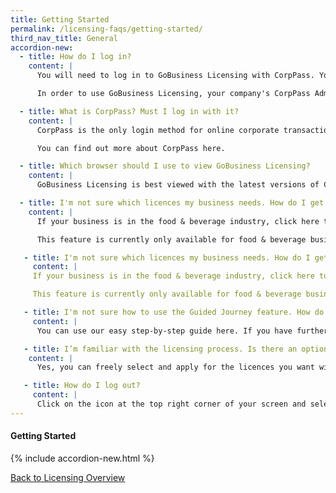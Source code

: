 ```yaml
---
title: Getting Started
permalink: /licensing-faqs/getting-started/
third_nav_title: General
accordion-new:
  - title: How do I log in?
    content: |
      You will need to log in to GoBusiness Licensing with CorpPass. You can register for a CorpPass ID here.

      In order to use GoBusiness Licensing, your company's CorpPass Administrator or Sub-Administrator will need to assign digital service access to GoBusiness Portal. You can find out how to do so here.

  - title: What is CorpPass? Must I log in with it?
    content: |
      CorpPass is the only login method for online corporate transactions with more than 140 government digital services, including GoBusiness Licensing. If you are using the Guided Journey feature, you need to log in with CorpPass.

      You can find out more about CorpPass here.

  - title: Which browser should I use to view GoBusiness Licensing?
    content: |
      GoBusiness Licensing is best viewed with the latest versions of Chrome, Safari, Microsoft Edge and Firefox. Please ensure your pop-up blocker is disabled to access all features. If you are facing any technical difficulties, try restarting your Internet browser or contact us for help.

  - title: I'm not sure which licences my business needs. How do I get started?
    content: |
      If your business is in the food & beverage industry, click here to use our Guided Journey feature for step-by-step guidance to find out the licences you need, and apply for them.

      This feature is currently only available for food & beverage businesses, and we are working on expanding this to other industries.

   - title: I'm not sure which licences my business needs. How do I get started?
     content: |
     If your business is in the food & beverage industry, click here to use our Guided Journey feature for step-by-step guidance to find out the licences you need, and apply for them.

     This feature is currently only available for food & beverage businesses, and we are working on expanding this to other industries.

   - title: I'm not sure how to use the Guided Journey feature. How do I begin?
     content: |
      You can use our easy step-by-step guide here. If you have further questions, you may contact our helpdesk for assistance here.

   - title: I’m familiar with the licensing process. Is there an option to do it on my own, without going through the step-by-step guide?
    content: |
      Yes, you can freely select and apply for the licences you want with our Self-Service feature here.

   - title: How do I log out?
     content: |
      Click on the icon at the top right corner of your screen and select "Log Out". Do note that you will be automatically logged out after 20 minutes of inactivity.
---
```


#### Getting Started
{% include accordion-new.html %}

[Back to Licensing Overview](/run-and-grow/licensing-overview/)
